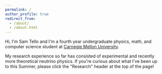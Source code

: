 ```yaml
---
permalink: /
author_profile: true
redirect_from: 
  - /about/
  - /about.html
---
```


Hi, I'm Sam Tello and I'm a fourth year undergraduate physics, math, and computer science student at [Carnegie Mellon University](https://www.cmu.edu/). 

My research experience so far has consisted of experimental and recently more theoretical neutrino physics. If you're curious about what I've been up to this Summer, please click the "Research" header at the top of the page! 

